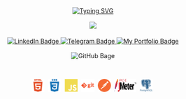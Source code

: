 <div id="badges" align="center">
<a href="https://git.io/typing-svg"><img src="https://readme-typing-svg.demolab.com?font=Fira+Code&weight=600&size=19&pause=800&color=F71508&center=true&vCenter=true&width=450&lines=Hello+there!+;My+name's+Ruslan+Gadaborshev!;I'm+QA+engineer!+;My+motto+-+let's+make+a+better+world!" alt="Typing SVG" /></a>
</div>
&nbsp;
<div id="header" align="center">
  <img src="https://media.giphy.com/media/zhYSVCirREeIZtONCI/giphy.gif" width="180"/>
</div>
&nbsp;
<div id="badges" align="center">
  <a href="https://www.linkedin.com/in/gadaborshev/">
    <img src="https://img.shields.io/badge/LinkedIn-blue?style=for-the-badge&logo=linkedin&logoColor=white" alt="LinkedIn Badge"/>
  </a>
  <a href="https://t.me/gadaborsheff">
    <img src="https://img.shields.io/badge/Telegram-blue?style=for-the-badge&logo=telegram&logoColor=white" alt="Telegram Badge"/>
  </a>
  <a href="https://gadaborshev.github.io/">
    <img src="https://img.shields.io/badge/My Portfolio-blue?style=for-the-badge&logo=internet&logoColor=white" alt="My Portfolio Badge"/>
  </a>
</div>
&nbsp;
<div id="badges" align="center">
    <img src="https://komarev.com/ghpvc/?username=gadaborshev&style=flat-square&color=blue" alt="GitHub Bage"/>
</div>

&nbsp;
&nbsp;
&nbsp;

<div id="icons" align="center">
  <img src="https://github.com/gadaborshev/gadaborshev/blob/main/images/html5-plain-wordmark.svg" title="HTML5" alt="HTML" width="30" height="30"/>&nbsp;
  <img src="https://github.com/gadaborshev/gadaborshev/blob/main/images/css3-plain-wordmark.svg"  title="CSS3" alt="CSS" width="30" height="30"/>&nbsp;
  <img src="https://github.com/gadaborshev/gadaborshev/blob/main/images/javascript-plain.svg" title="JavaScript" alt="JavaScript" width="30" height="30"/>&nbsp;
  <img src="https://github.com/gadaborshev/gadaborshev/blob/main/images/git-plain-wordmark.svg" title="Git" alt="Git" width="30" height="30"/>&nbsp;
  <img src="https://github.com/gadaborshev/gadaborshev/blob/main/images/postman.svg" title="Postman" alt="Postman" width="30" height="30"/>&nbsp;
  <img src="https://github.com/gadaborshev/gadaborshev/blob/main/images/jmeter.svg" title="Apache Jmeter" alt="Apache Jmeter" width="50" height="30"/>&nbsp;
   <img src="https://github.com/gadaborshev/gadaborshev/blob/main/images/postgresql-plain-wordmark.svg" title="PostgreSQL" alt="PostgreSQL" width="30" height="30"/>&nbsp;
 
</div>